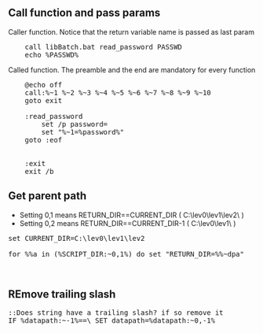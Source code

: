 ## Call function and pass params

Caller function. Notice that the return variable name is passed
as last param
<pre>
    call libBatch.bat read_password PASSWD
    echo %PASSWD%
</pre>

Called function. The preamble and the end are mandatory for every
function
<pre>
    @echo off
    call:%~1 %~2 %~3 %~4 %~5 %~6 %~7 %~8 %~9 %~10
    goto exit
    
    :read_password
        set /p password=
        set "%~1=%password%"
    goto :eof
    
    
    :exit
    exit /b
</pre>

## Get parent path

* Setting 0,1 means RETURN_DIR==CURRENT_DIR ( C:\lev0\lev1\lev2\ )
* Setting 0,2 means RETURN_DIR==CURRENT_DIR-1 ( C:\lev0\lev1\ )

<pre>
set CURRENT_DIR=C:\lev0\lev1\lev2

for %%a in (%SCRIPT_DIR:~0,1%) do set "RETURN_DIR=%%~dpa"


</pre>

## REmove trailing slash

<pre>
::Does string have a trailing slash? if so remove it 
IF %datapath:~-1%==\ SET datapath=%datapath:~0,-1%
</pre>
